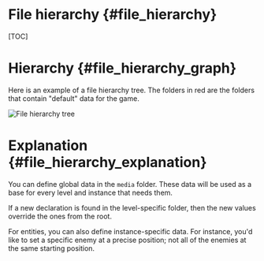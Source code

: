 File hierarchy          {#file_hierarchy}
========
[TOC]

# Hierarchy {#file_hierarchy_graph}
Here is an example of a file hierarchy tree. The folders in red are the folders that contain "default" data for the game.

![File hierarchy tree](hierarchyTree.png "File hierarchy")

# Explanation {#file_hierarchy_explanation}
You can define global data in the `media` folder. These data will be used as a base for every level and instance that needs them.

If a new declaration is found in the level-specific folder, then the new values override the ones from the root.

For entities, you can also define instance-specific data. For instance, you'd like to set a specific enemy at a precise position; not all of the enemies at the same starting position.